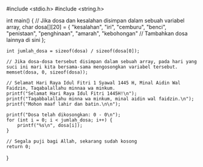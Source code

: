 #include <stdio.h>
#include <string.h>

int main() {
    // Jika dosa dan kesalahan disimpan dalam sebuah variabel array,
    char dosa[][20] = {
        "kesalahan",
        "iri",
        "cemburu",
        "benci",
        "penistaan",
        "penghinaan",
        "amarah",
        "kebohongan"
        // Tambahkan dosa lainnya di sini
    };

    int jumlah_dosa = sizeof(dosa) / sizeof(dosa[0]);

    // Jika dosa-dosa tersebut disimpan dalam sebuah array, pada hari yang suci ini mari kita bersama-sama mengosongkan variabel tersebut.
    memset(dosa, 0, sizeof(dosa));

    // Selamat Hari Raya Idul Fitri 1 Syawal 1445 H, Minal Aidin Wal Faidzin, Taqabalallahu minnaa wa minkum.
    printf("Selamat Hari Raya Idul Fitri 1445H!\n");
    printf("Taqabbalallahu minna wa minkum, minal aidin wal faidzin.\n");
    printf("Mohon maaf lahir dan batin.\n\n");

    printf("Dosa telah dikosongkan: 0 - 0\n");
    for (int i = 0; i < jumlah_dosa; i++) {
        printf("%s\n", dosa[i]);
    }

    // Segala puji bagi Allah, sekarang sudah kosong
    return 0;
}

